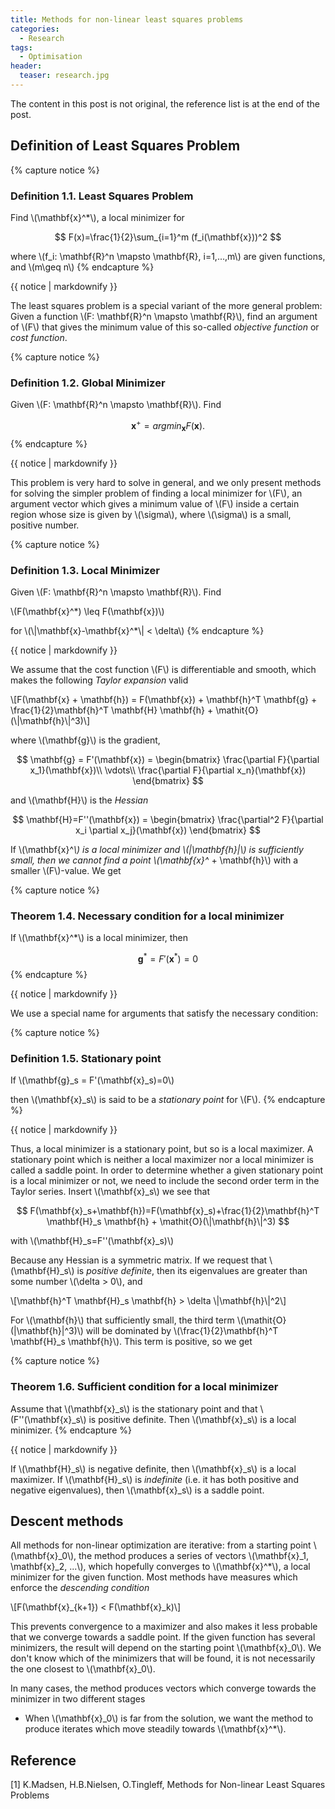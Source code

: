 ```yaml
---
title: Methods for non-linear least squares problems
categories: 
  - Research
tags:
  - Optimisation
header:
  teaser: research.jpg
---
```


The content in this post is not original, the reference list is at the end of the post.

## Definition of Least Squares Problem

{% capture notice %}
### Definition 1.1. Least Squares Problem

Find \\(\mathbf{x}^*\\), a local minimizer for

$$
F(x)=\frac{1}{2}\sum_{i=1}^m (f_i(\mathbf{x}))^2
$$

where \\(f_i: \mathbf{R}^n \mapsto \mathbf{R}, i=1,...,m\\) are given functions, and \\(m\geq n\\)
{% endcapture %}

<div class="notice--primary">
  {{ notice | markdownify }}
</div>

The least squares problem is a special variant of the more general problem: Given a function \\(F: \mathbf{R}^n \mapsto \mathbf{R}\\), find an argument of \\(F\\) that gives the minimum value of this so-called *objective function* or *cost function*.

{% capture notice %}
### Definition 1.2. Global Minimizer

Given \\(F: \mathbf{R}^n \mapsto \mathbf{R}\\). Find

$$
\mathbf{x}^+ = argmin_\mathbf{x}{F(\mathbf{x})}.
$$
{% endcapture %}

<div class="notice--primary">
  {{ notice | markdownify }}
</div>

This problem is very hard to solve in general, and we only present methods for solving the simpler problem of finding a local minimizer for \\(F\\), an argument vector which gives a minimum value of \\(F\\) inside a certain region whose size is given by \\(\sigma\\), where \\(\sigma\\) is a small, positive number.

{% capture notice %}
### Definition 1.3. Local Minimizer

Given \\(F: \mathbf{R}^n \mapsto \mathbf{R}\\). Find

\\(F(\mathbf{x}^*) \leq F(\mathbf{x})\\)

for \\(\\|\mathbf{x}-\mathbf{x}^*\\| < \delta\\)
{% endcapture %}

<div class="notice--primary">
  {{ notice | markdownify }}
</div>

We assume that the cost function \\(F\\) is differentiable and smooth, which makes the following *Taylor expansion* valid

\\[F(\mathbf{x} + \mathbf{h}) = F(\mathbf{x}) + \mathbf{h}^T \mathbf{g} + \frac{1}{2}\mathbf{h}^T \mathbf{H} \mathbf{h} + \mathit{O}(\\|\mathbf{h}\\|^3)\\]

where \\(\mathbf{g}\\) is the gradient,

$$
\mathbf{g} = F'(\mathbf{x}) = \begin{bmatrix}
								\frac{\partial F}{\partial x_1}(\mathbf{x})\\
								\vdots\\
								\frac{\partial F}{\partial x_n}(\mathbf{x})
								\end{bmatrix}
$$

and \\(\mathbf{H}\\) is the *Hessian*

$$
\mathbf{H}=F''(\mathbf{x}) = \begin{bmatrix}
								\frac{\partial^2 F}{\partial x_i \partial x_j}(\mathbf{x})
								\end{bmatrix}
$$

If \\(\mathbf{x}^*\\) is a local minimizer and \\(\|\mathbf{h}\|\\) is sufficiently small, then we cannot find a point \\(\mathbf{x}^* + \mathbf{h}\\) with a smaller \\(F\\)-value. We get

{% capture notice %}

### Theorem 1.4. Necessary condition for a local minimizer

If \\(\mathbf{x}^*\\) is a local minimizer, then

$$
\mathbf{g}^* = F'(\mathbf{x}^*) = 0
$$
{% endcapture %}

<div class="notice--primary">
  {{ notice | markdownify }}
</div>

We use a special name for arguments that satisfy the necessary condition:

{% capture notice %}

### Definition 1.5. Stationary point

If \\(\mathbf{g}_s = F'(\mathbf{x}_s)=0\\)

then \\(\mathbf{x}_s\\) is said to be a *stationary point* for \\(F\\).
{% endcapture %}

<div class="notice--primary">
  {{ notice | markdownify }}
</div>

Thus, a local minimizer is a stationary point, but so is a local maximizer. A stationary point which is neither a local maximizer nor a local minimizer is called a saddle point. In order to determine whether a given stationary point is a local minimizer or not, we need to include the second order term in the Taylor series. Insert \\(\mathbf{x}_s\\) we see that

$$
F(\mathbf{x}_s+\mathbf{h})=F(\mathbf{x}_s)+\frac{1}{2}\mathbf{h}^T \mathbf{H}_s \mathbf{h} + \mathit{O}(\|\mathbf{h}\|^3)
$$

with \\(\mathbf{H}_s=F''(\mathbf{x}_s)\\)

Because any Hessian is a symmetric matrix. If we request that \\(\mathbf{H}_s\\) is *positive definite*, then its eigenvalues are greater than some number \\(\delta > 0\\), and

\\[\mathbf{h}^T \mathbf{H}_s \mathbf{h} > \delta \\|\mathbf{h}\\|^2\\]

For \\(\mathbf{h}\\) that sufficiently small, the third term \\(\mathit{O}(\|\mathbf{h}\|^3)\\) will be dominated by \\(\frac{1}{2}\mathbf{h}^T \mathbf{H}_s \mathbf{h}\\). This term is positive, so we get

{% capture notice %}

### Theorem 1.6. Sufficient condition for a local minimizer

Assume that \\(\mathbf{x}_s\\) is the stationary point and that \\(F''(\mathbf{x}_s\\) is positive definite. Then \\(\mathbf{x}_s\\) is a local minimizer.
{% endcapture %}

<div class="notice--primary">
  {{ notice | markdownify }}
</div>

If \\(\mathbf{H}_s\\) is negative definite, then \\(\mathbf{x}_s\\) is a local maximizer. If \\(\mathbf{H}_s\\) is *indefinite* (i.e. it has both positive and negative eigenvalues), then \\(\mathbf{x}_s\\) is a saddle point.

## Descent methods

All methods for non-linear optimization are iterative: from a starting point \\(\mathbf{x}_0\\), the method produces a series of vectors \\(\mathbf{x}_1, \mathbf{x}_2, ...\\), which hopefully converges to \\(\mathbf{x}^*\\), a local minimizer for the given function. Most methods have measures which enforce the *descending condition*

\\[F(\mathbf{x}_{k+1}) < F(\mathbf{x}_k)\\]

This prevents convergence to a maximizer and also makes it less probable that we converge towards a saddle point. If the given function has several minimizers, the result will depend on the starting point \\(\mathbf{x}_0\\). We don't know which of the minimizers that will be found, it is not necessarily the one closest to \\(\mathbf{x}_0\\).

In many cases, the method produces vectors which converge towards the minimizer in two different stages

* When \\(\mathbf{x}_0\\) is far from the solution, we want the method to produce iterates which move steadily towards \\(\mathbf{x}^*\\). 


## Reference

[1] K.Madsen, H.B.Nielsen, O.Tingleff, Methods for Non-linear Least Squares Problems